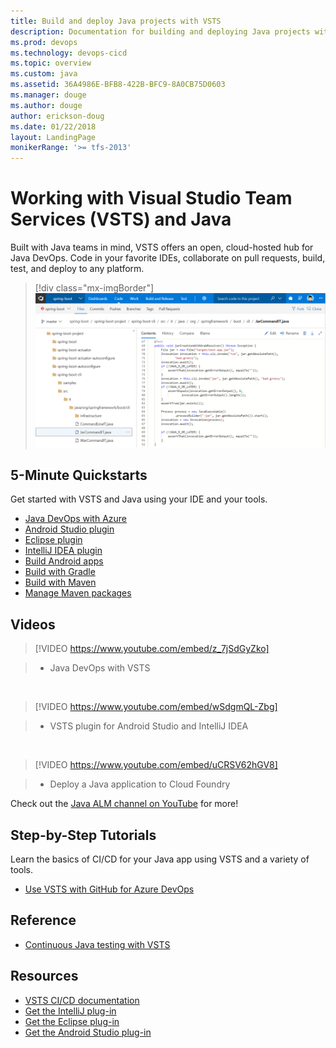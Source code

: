```yaml
---
title: Build and deploy Java projects with VSTS  
description: Documentation for building and deploying Java projects with Visual Studio Team Services (VSTS)
ms.prod: devops
ms.technology: devops-cicd
ms.topic: overview
ms.custom: java
ms.assetid: 36A4986E-BFB8-422B-BFC9-8A0CB75D0603
ms.manager: douge
ms.author: douge
author: erickson-doug
ms.date: 01/22/2018
layout: LandingPage
monikerRange: '>= tfs-2013'
---
```



# Working with Visual Studio Team Services (VSTS) and Java

Built with Java teams in mind, VSTS offers an open, cloud-hosted hub for Java DevOps. Code in your favorite IDEs, collaborate on pull requests, build, test, and deploy to any platform.

> [!div class="mx-imgBorder"]
![Build definition page screen](_img/code-hub-with-java.png)

## 5-Minute Quickstarts

Get started with VSTS and Java using your IDE and your tools.

 - [Java DevOps with Azure](/azure/devops-project/azure-devops-project-java.md?toc=/vsts/java/toc.json&bc=/vsts/java/breadcrumb/toc.json)
 - [Android Studio plugin](../repos/git/create-repo-intellij.md?toc=/vsts/java/toc.json&bc=/vsts/java/breadcrumb/toc.json)
 - [Eclipse plugin](../repos/git/share-your-code-in-git-eclipse.md?toc=/vsts/java/toc.json&bc=/vsts/repos/git/breadcrumb/toc.json)
 - [IntelliJ IDEA plugin](../repos/git/create-repo-intellij.md?toc=/vsts/java/toc.json&bc=/vsts/repos/git/breadcrumb/toc.json)
 - [Build Android apps](../pipelines/languages/android.md?toc=/vsts/java/toc.json&bc=/vsts/java/breadcrumb/toc.json)
 - [Build with Gradle](../pipelines/apps/java/build-gradle.md?toc=/vsts/java/toc.json&bc=/vsts/java/breadcrumb/toc.json)
 - [Build with Maven](../pipelines/apps/java/build-maven.md?toc=/vsts/java/toc.json&bc=/vsts/java/breadcrumb/toc.json)
 - [Manage Maven packages](../package/get-started-maven.md??toc=/vsts/java/toc.json&bc=/vsts/java/breadcrumb/toc.json)

## Videos

> [!VIDEO https://www.youtube.com/embed/z_7jSdGyZko]

> - Java DevOps with VSTS

<br/>

> [!VIDEO https://www.youtube.com/embed/wSdgmQL-Zbg]

> - VSTS plugin for Android Studio and IntelliJ IDEA

<br/>

> [!VIDEO https://www.youtube.com/embed/uCRSV62hGV8]

> - Deploy a Java application to Cloud Foundry

Check out the [Java ALM channel on YouTube](https://www.youtube.com/channel/UCJXFFf7-aX_7Jno9Ru0zd9w) for more!

## Step-by-Step Tutorials

Learn the basics of CI/CD for your Java app using VSTS and a variety of tools.

 - [Use VSTS with GitHub for Azure DevOps](/azure/devops-project/azure-devops-project-github.md?toc=/vsts/java/toc.json&bc=/vsts/java/breadcrumb/toc.json)

## Reference

 - [Continuous Java testing with VSTS](/vsts/pipelines/test/continuous-test-java)

## Resources

 - [VSTS CI/CD documentation](/vsts/pipelines/index)
 - [Get the IntelliJ plug-in](download-intellij-plug-in.md)
 - [Get the Eclipse plug-in](download-eclipse-plug-in.md)
 - [Get the Android Studio plug-in](download-android-studio-plug-in.md)

